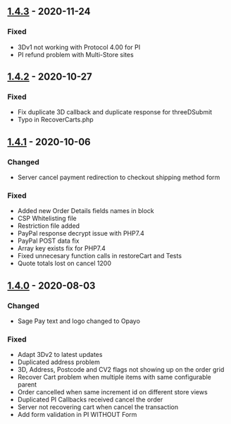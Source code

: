 ## [1.4.3] - 2020-11-24
### Fixed
- 3Dv1 not working with Protocol 4.00 for PI
- PI refund problem with Multi-Store sites

## [1.4.2] - 2020-10-27
### Fixed
- Fix duplicate 3D callback and duplicate response for threeDSubmit
- Typo in RecoverCarts.php

## [1.4.1] - 2020-10-06
### Changed
- Server cancel payment redirection to checkout shipping method form

### Fixed
- Added new Order Details fields names in block
- CSP Whitelisting file
- Restriction file added
- PayPal response decrypt issue with PHP7.4
- PayPal POST data fix
- Array key exists fix for PHP7.4
- Fixed unnecesary function calls in restoreCart and Tests
- Quote totals lost on cancel 1200

## [1.4.0] - 2020-08-03
### Changed
- Sage Pay text and logo changed to Opayo

### Fixed
- Adapt 3Dv2 to latest updates
- Duplicated address problem
- 3D, Address, Postcode and CV2 flags not showing up on the order grid
- Recover Cart problem when multiple items with same configurable parent
- Order cancelled when same increment id on different store views
- Duplicated PI Callbacks received cancel the order
- Server not recovering cart when cancel the transaction
- Add form validation in PI WITHOUT Form

[1.4.3]: https://github.com/ebizmarts/magento2-sage-pay-suite/releases/tag/1.4.3
[1.4.2]: https://github.com/ebizmarts/magento2-sage-pay-suite/releases/tag/1.4.2
[1.4.1]: https://github.com/ebizmarts/magento2-sage-pay-suite/releases/tag/1.4.1
[1.4.0]: https://github.com/ebizmarts/magento2-sage-pay-suite/releases/tag/1.4.0